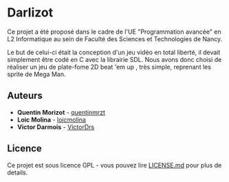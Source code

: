 # Darlizot

Ce projet a été proposé dans le cadre de l'UE "Programmation avancée" en L2 Informatique au sein de Faculté des Sciences et Technologies de Nancy. 

Le but de celui-ci était la conception d'un jeu vidéo en total liberté, il devait simplement être codé en C avec la librairie SDL. Nous avons donc choisi de réaliser un jeu de plate-fome 2D beat 'em up , très simple, reprenant les sprite de Mega Man.

## Auteurs

* **Quentin Morizot** - [quentinmrzt](https://github.com/quentinmrzt)
* **Loic Molina** - [loicmolina](https://github.com/loicmolina)
* **Victor Darmois** - [VictorDrs](https://github.com/VictorDrs)

## Licence

Ce projet est sous licence GPL - vous pouvez lire [LICENSE.md](LICENSE.md) pour plus de details.
